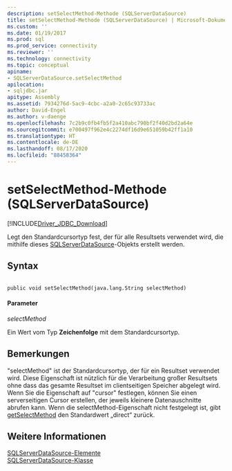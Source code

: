 ```yaml
---
description: setSelectMethod-Methode (SQLServerDataSource)
title: setSelectMethod-Methode (SQLServerDataSource) | Microsoft-Dokumentation
ms.custom: ''
ms.date: 01/19/2017
ms.prod: sql
ms.prod_service: connectivity
ms.reviewer: ''
ms.technology: connectivity
ms.topic: conceptual
apiname:
- SQLServerDataSource.setSelectMethod
apilocation:
- sqljdbc.jar
apitype: Assembly
ms.assetid: 7934276d-5ac9-4cbc-a2a0-2c65c93733ac
author: David-Engel
ms.author: v-daenge
ms.openlocfilehash: 7c2b9c0fb4fb5f2a410abc790bf2f40d2bd2a64e
ms.sourcegitcommit: e700497f962e4c2274df16d9e651059b42ff1a10
ms.translationtype: HT
ms.contentlocale: de-DE
ms.lasthandoff: 08/17/2020
ms.locfileid: "88458364"
---
```

# <a name="setselectmethod-method-sqlserverdatasource"></a>setSelectMethod-Methode (SQLServerDataSource)
[!INCLUDE[Driver_JDBC_Download](../../../includes/driver_jdbc_download.md)]

  Legt den Standardcursortyp fest, der für alle Resultsets verwendet wird, die mithilfe dieses [SQLServerDataSource](../../../connect/jdbc/reference/sqlserverdatasource-class.md)-Objekts erstellt werden.  
  
## <a name="syntax"></a>Syntax  
  
```  
  
public void setSelectMethod(java.lang.String selectMethod)  
```  
  
#### <a name="parameters"></a>Parameter  
 *selectMethod*  
  
 Ein Wert vom Typ **Zeichenfolge** mit dem Standardcursortyp.  
  
## <a name="remarks"></a>Bemerkungen  
 "selectMethod" ist der Standardcursortyp, der für ein Resultset verwendet wird. Diese Eigenschaft ist nützlich für die Verarbeitung großer Resultsets ohne dass das gesamte Resultset im clientseitigen Speicher abgelegt wird. Wenn Sie die Eigenschaft auf "cursor" festlegen, können Sie einen serverseitigen Cursor erstellen, der jeweils kleinere Datenauschnitte abrufen kann. Wenn die selectMethod-Eigenschaft nicht festgelegt ist, gibt [getSelectMethod](../../../connect/jdbc/reference/getselectmethod-method-sqlserverdatasource.md) den Standardwert „direct“ zurück.  
  
## <a name="see-also"></a>Weitere Informationen  
 [SQLServerDataSource-Elemente](../../../connect/jdbc/reference/sqlserverdatasource-members.md)   
 [SQLServerDataSource-Klasse](../../../connect/jdbc/reference/sqlserverdatasource-class.md)  
  
  
